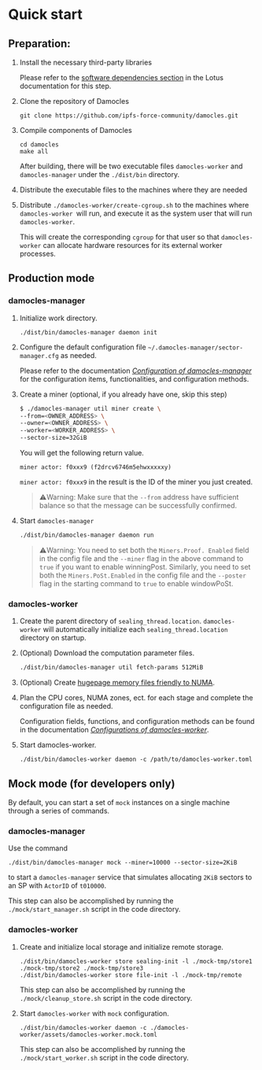 # Quick start

## Preparation:

1. Install the necessary third-party libraries
   
   Please refer to the [software dependencies section](https://lotus.filecoin.io/lotus/install/linux/#software-dependencies) in the Lotus documentation for this step.

2. Clone the repository of Damocles

    ```
    git clone https://github.com/ipfs-force-community/damocles.git
    ```

3. Compile components of Damocles

    ```
    cd damocles
    make all
    ```

    After building, there will be two executable files `damocles-worker` and `damocles-manager` under the `./dist/bin` directory.

4. Distribute the executable files to the machines where they are needed

5. Distribute `./damocles-worker/create-cgroup.sh` to the machines where `damocles-worker `will run, and execute it as the system user that will run `damocles-worker`.

    This will create the corresponding `cgroup` for that user so that `damocles-worker` can allocate hardware resources for its external worker processes.

## Production mode

### damocles-manager

1. Initialize work directory.

    ```
    ./dist/bin/damocles-manager daemon init
    ```

2. Configure the default configuration file `~/.damocles-manager/sector-manager.cfg` as needed. 

    Please refer to the documentation [*Configuration of damocles-manager*](./04.damocles-manager-config.md) for the configuration items, functionalities, and configuration methods.

3. Create a miner (optional, if you already have one, skip this step)

    ```bash
    $ ./damocles-manager util miner create \
    --from=<OWNER_ADDRESS> \
    --owner=<OWNER_ADDRESS> \
    --worker=<WORKER_ADDRESS> \
    --sector-size=32GiB
    ```

    You will get the following return value.

    ```
    miner actor: f0xxx9 (f2drcv6746m5ehwxxxxxy)	   
    ```

    `miner actor: f0xxx9` in the result is the ID of the miner you just created.


    > ⚠️Warning: Make sure that the `--from` address have sufficient balance so that the message can be successfully confirmed.


4. Start `damocles-manager`

    ```bash
    ./dist/bin/damocles-manager daemon run
    ```

    > ⚠️Warning: You need to set both the `Miners.Proof. Enabled` field in the config file and the `--miner` flag in the above command to `true` if you want to enable winningPost. Similarly, you need to set both the `Miners.PoSt.Enabled` in the config file and the `--poster` flag in the starting command to `true` to enable windowPoSt.

### damocles-worker

1. Create the parent directory of `sealing_thread.location`. `damocles-worker` will automatically initialize each `sealing_thread.location` directory on startup.

2. (Optional) Download the computation parameter files.

    ```bash
    ./dist/bin/damocles-manager util fetch-params 512MiB
    ```

3. (Optional) Create [hugepage memory files friendly to NUMA](./15.damocles-worker_PC1_HugeTLB_Pages_支持.md#damocles-worker-pc1-hugetlb-pages-%E6%94%AF%E6%8C%81).

4. Plan the CPU cores, NUMA zones, ect. for each stage and complete the configuration file as needed.

    Configuration fields, functions, and configuration methods can be found in the documentation [*Configurations of damocles-worker*](./03.damocles-worker-config.md).

5. Start damocles-worker.

    ```
    ./dist/bin/damocles-worker daemon -c /path/to/damocles-worker.toml
    ```


## Mock mode (for developers only)

By default, you can start a set of `mock` instances on a single machine through a series of commands.

### damocles-manager

Use the command

```
./dist/bin/damocles-manager mock --miner=10000 --sector-size=2KiB
```

to start a `damocles-manager` service that simulates allocating `2KiB` sectors to an SP with `ActorID` of `t010000`.

This step can also be accomplished by running the `./mock/start_manager.sh` script in the code directory.

### damocles-worker

1. Create and initialize local storage and initialize remote storage.

   ```
   ./dist/bin/damocles-worker store sealing-init -l ./mock-tmp/store1 ./mock-tmp/store2 ./mock-tmp/store3
   ./dist/bin/damocles-worker store file-init -l ./mock-tmp/remote
   ```

    This step can also be accomplished by running the `./mock/cleanup_store.sh` script in the code directory.

2. Start `damocles-worker` with `mock` configuration.

    ```
    ./dist/bin/damocles-worker daemon -c ./damocles-worker/assets/damocles-worker.mock.toml
    ```

    This step can also be accomplished by running the `./mock/start_worker.sh` script in the code directory.